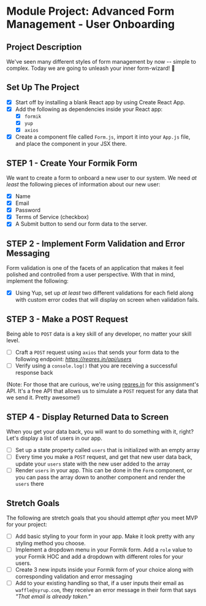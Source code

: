 # Module Project: Advanced Form Management - User Onboarding

## Project Description

We've seen many different styles of form management by now -- simple to complex. Today we are going to unleash your inner form-wizard! 🧙

## Set Up The Project

-   [x] Start off by installing a blank React app by using Create React App.
-   [x] Add the following as dependencies inside your React app:
    -   [x] `formik`
    -   [x] `yup`
    -   [x] `axios`
-   [x] Create a component file called `Form.js`, import it into your `App.js` file, and place the component in your JSX there.

## STEP 1 - Create Your Formik Form

We want to create a form to onboard a new user to our system. We need _at least_ the following pieces of information about our new user:

-   [x] Name
-   [x] Email
-   [x] Password
-   [x] Terms of Service (checkbox)
-   [x] A Submit button to send our form data to the server.

## STEP 2 - Implement Form Validation and Error Messaging

Form validation is one of the facets of an application that makes it feel polished and controlled from a user perspective. With that in mind, implement the following:

-   [x] Using Yup, set up _at least_ two different validations for each field along with custom error codes that will display on screen when validation fails.

## STEP 3 - Make a POST Request

Being able to `POST` data is a key skill of any developer, no matter your skill level.

-   [ ] Craft a `POST` request using `axios` that sends your form data to the following endpoint: _<https://reqres.in/api/users>_
-   [ ] Verify using a `console.log()` that you are receiving a successful response back

(Note: For those that are curious, we're using [reqres.in](https://reqres.in/) for this assignment's API. It's a free API that allows us to simulate a `POST` request for any data that we send it. Pretty awesome!)

## STEP 4 - Display Returned Data to Screen

When you get your data back, you will want to do something with it, right? Let's display a list of users in our app.

-   [ ] Set up a state property called `users` that is initialized with an empty array
-   [ ] Every time you make a `POST` request, and get that new user data back, update your `users` state with the new user added to the array
-   [ ] Render `users` in your app. This can be done in the `Form` component, or you can pass the array down to another component and render the `users` there

## Stretch Goals

The following are stretch goals that you should attempt _after_ you meet MVP for your project:

-   [ ] Add basic styling to your form in your app. Make it look pretty with any styling method you choose.
-   [ ] Implement a dropdown menu in your Formik form. Add a `role` value to your Formik HOC and add a dropdown with different roles for your users.
-   [ ] Create 3 new inputs inside your Formik form of your choice along with corresponding validation and error messaging
-   [ ] Add to your existing handling so that, if a user inputs their email as `waffle@syrup.com`, they receive an error message in their form that says _"That email is already taken."_
